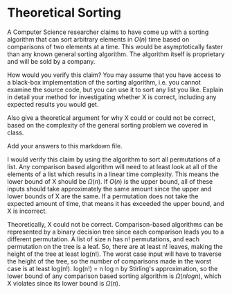 # Theoretical Sorting

A Computer Science researcher claims to have come up with a sorting algorithm
that can sort arbitrary elements in $O(n)$ time based on comparisons of two
elements at a time. This would be asymptotically faster than any known general
sorting algorithm. The algorithm itself is proprietary and will be sold by a
company.

How would you verify this claim? You may assume that you have access to a
black-box implementation of the sorting algorithm, i.e. you cannot examine the
source code, but you can use it to sort any list you like. Explain in detail
your method for investigating whether X is correct, including any expected
results you would get.

Also give a theoretical argument for why X could or could not be correct, based
on the complexity of the general sorting problem we covered in class.

Add your answers to this markdown file.

I would verify this claim by using the algorithm to sort all permutations of a
list. Any comparison based algorithm will need to at least look at all of the 
elements of a list which results in a linear time complexity. This means the 
lower bound of X should be $\Omega(n)$. If $O(n)$ is the upper bound, all of 
these inputs should take approximately the same amount since the upper and 
lower bounds of X are the same. If a permutation does not take the expected 
amount of time, that means it has exceeded the upper bound, and X is incorrect.

Theoretically, X could not be correct. Comparison-based algorithms can be 
represented by a binary decision tree since each comparison leads you to a
different permutation. A list of size n has n! permutations, and each permutation
on the tree is a leaf. So, there are at least n! leaves, making the height of the
tree at least log(n!). The worst case input will have to traverse the height of
the tree, so the number of comparisons made in the worst case is at least log(n!).
log(n!) = n log n by Stirling's approximation, so the lower bound of any
comparison based sorting algorithm is $\Omega(nlogn)$, which X violates since its
lower bound is $\Omega(n)$.
